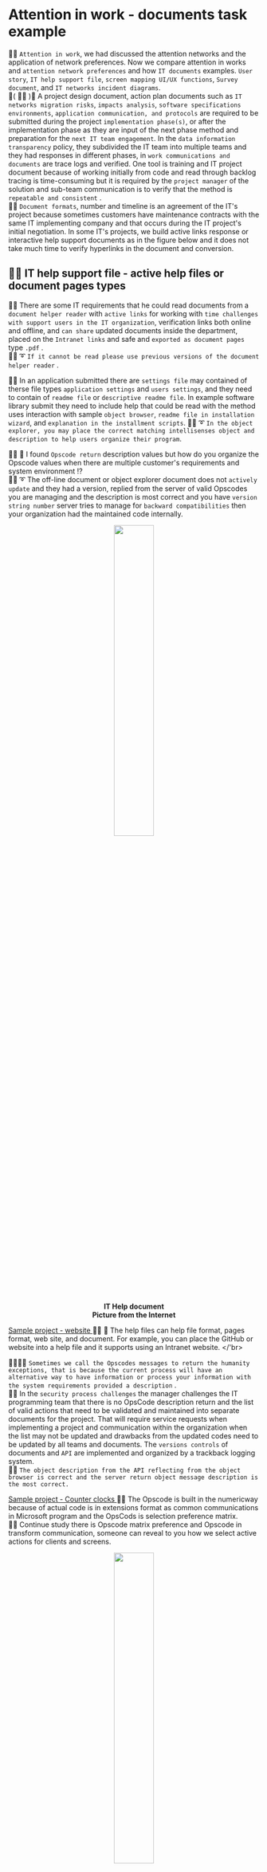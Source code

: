 # Attention in work - documents task example
🧸💬 ```Attention in work```, we had discussed the attention networks and the application of network preferences. Now we compare attention in works and ```attention network preferences``` and how ```IT documents``` examples. ```User story```, ```IT help support file```, ```screen mapping UI/UX functions```, ```Survey document```, and ```IT networks incident diagrams```. </br>
💃( 👩‍🏫 )💬 A project design document, action plan documents such as ```IT networks migration risks```, ```impacts analysis```, ```software specifications environments```, ```application communication, and protocols``` are required to be submitted during the project ```implementation phase(s)```, or after the implementation phase as they are input of the next phase method and preparation for the ```next IT team engagement```. In the ```data information transparency``` policy, they subdivided the IT team into multiple teams and they had responses in different phases, in ```work communications and documents``` are trace logs and verified. One tool is training and IT project document because of working initially from code and read through backlog tracing is time-consuming but it is required by the ```project manager``` of the solution and sub-team communication is to verify that the method is ```repeatable and consistent``` . </br>
🦤💬 ```Document formats```, number and timeline is an agreement of the IT's project because sometimes customers have maintenance contracts with the same IT implementing company and that occurs during the IT project's initial negotiation. In some IT's projects, we build active links response or interactive help support documents as in the figure below and it does not take much time to verify hyperlinks in the document and conversion. </br>

## 🧸💬 IT help support file - active help files or document pages types

🐐💬 There are some IT requirements that he could read documents from a ```document helper reader``` with ```active links``` for working with ```time challenges with support users in the IT organization```, verification links both online and offline, and ```can share``` updated documents inside the department, placed on the ```Intranet links``` and safe and ```exported as document pages``` type ```.pdf``` . </br>
🐑💬 ➰ ```If it cannot be read please use previous versions of the document helper reader``` . </br>

🦭💬 In an application submitted there are ```settings file``` may contained of therse file types ```application settings``` and ```users settings```, and they need to contain of ```readme file``` or ```descriptive readme file```. In example software library submit they need to include help that could be read with the method uses interaction with sample ```object browser```, ```readme file in installation wizard```, and ```explanation in the installment scripts```. 🐑💬 ➰ ```In the object explorer, you may place the correct matching intellisenses object and description to help users organize their program```. </br>

👧💬 🎈 I found ```Opscode return``` description values but how do you organize the Opscode values when there are multiple customer's requirements and system environment ⁉️ </br>
🐑💬 ➰ The off-line document or object explorer document does not ```actively update``` and they had a version, replied from the server of valid Opscodes you are managing and the description is most correct and you have ```version string number``` server tries to manage for ```backward compatibilities``` then your organization had the maintained code internally. </br>

<p align="center" width="100%">
    <img width="40%" src="https://github.com/jkaewprateep/attention_in_work/blob/main/IT%20help%20document.png"> </br>
    <b> IT Help document </b> </br>
    <b> Picture from the Internet </b> </br>
</p>

[ Sample project - website ](https://github.com/jkaewprateep/RaycastMaze/blob/main/README.md) 👧💬 🎈 The help files can help file format, pages format, web site, and document. For example, you can place the GitHub or website into a help file and it supports using an Intranet website. </'br>

🐨🎁🎵🎶 ```Sometimes we call the Opscodes messages to return the humanity exceptions, that is because the current process will have an alternative way to have information or process your information with the system requirements provided a description``` . </br>
🐯💬 In the ```security process challenges``` the manager challenges the IT programming team that there is no OpsCode description return and the list of valid actions that need to be validated and maintained into separate documents for the project. That will require service requests when implementing a project and communication within the organization when the list may not be updated and drawbacks from the updated codes need to be updated by all teams and documents. The ```versions controls``` of documents and ```API``` are implemented and organized by a trackback logging system. </br>
🐯💬 ```The object description from the API reflecting from the object browser is correct and the server return object message description is the most correct. ``` </br>

[ Sample project - Counter clocks ](https://github.com/jkaewprateep/counter_clocks/blob/main/README.md) 🥺💬 The Opscode is built in the numericway because of actual code is in extensions format as common communications in Microsoft program and the OpsCods is selection preference matrix. </br>
🐐💬 Continue study there is Opscode matrix preference and Opscode in transform communication, someone can reveal to you how we select active actions for clients and screens. </br>

<p align="center" width="100%">
    <img width="40%" src="https://github.com/jkaewprateep/attention_in_work/blob/main/error_n_exceptions.png"> </br>
    <b> Valid Ops code return from server, error and exceptions </b> </br>
</p>

## 🧸💬 IT sample screen mapping file - Business attributes / Tabular / Timeline

🧸💬 ```Visualization``` and ```data matric mapping```, visualization can present with mapping functions matrixes into ```Power Point file``` when data matrix from server's message data extraction collection can store into a ```database file``` or ```Excel worksheet file```. </br>
```🐑💬 ➰ Each item can communication in both database query result sets and file communication format including .json file and .txt file return as format of web services or medium``` </br>

[ JSON dataset ](https://github.com/jkaewprateep/json_data_set/blob/main/README.md) </br>
[ Sample project - randoms pickup ](https://github.com/jkaewprateep/random_pickup/blob/main/README.md) </br>
[ Sample project - randoms distributions ](https://github.com/jkaewprateep/random_distribution/blob/main/README.md) </br>

<p align="center" width="100%">
    <img width="40%" src="https://github.com/jkaewprateep/attention_in_work/blob/main/Dashboard%20design.png"> </br>
    <b> Sample screen mapping </b> </br>
</p>

## 🧸💬 IT surveys document

🐨🎁🎵🎶 ```An important process that the IT implementor team is not familiar with is a public survey when designing documents and customer contact to our contact center after a policy or campaign is launched, there is one method is to create a survey document using online channels and public channels. The output of the process is value information required transformation to data information process in the next steps``` . </br> 

<p align="center" width="100%">
    <img width="40%" src="https://github.com/jkaewprateep/attention_in_work/blob/main/Surveys.png"> </br>
    <b> Surveys </b> </br>
    <b> Picture from the Internet </b> </br>
</p>

## 🧸💬 Read and transfrom survey document - sample

```
import glob 
import pandas as pd 
import xml.etree.ElementTree as ET 
from datetime import datetime 
  
log_file = "log_file.txt" 
target_file = "transformed_data.csv" 
  
def extract_from_csv(file_to_process): 
    dataframe = pd.read_csv(file_to_process) 
    return dataframe 
  
def extract_from_json(file_to_process): 
    dataframe = pd.read_json(file_to_process, lines=True) 
    return dataframe 
  
def extract_from_xml(file_to_process): 
    # 🐑💬 ➰ Create new dataframe column name for populate data into.
    # dataframe = pd.DataFrame(columns=["name", "height", "weight"]) 
    dataframe = pd.DataFrame(columns=["car_model", "year_of_manufacture", 
        "price", "fuel"]) 
    tree = ET.parse(file_to_process) 
    root = tree.getroot() 
    # 🧸💬 The lab is to extract information from xml document in previous
    # example when now we implement function to used_car_prices1.xml
    
    for row in root: 
        car_model = row.find("car_model").text ;
        year_of_manufacture = int();
        price = float(row.find("price").text);
        fuel = row.find("fuel").text;
        dataframe = pd.concat([dataframe, 
            pd.DataFrame([{"car_model":car_model,"year_of_manufacture":year_of_manufacture, 
                "price":price,"fuel":fuel}])], ignore_index=True) 

    
    # for person in root: 
    #     name = person.find("name").text 
    #     height = float(person.find("height").text) 
    #     weight = float(person.find("weight").text) 
    #     dataframe = pd.concat([dataframe, pd.DataFrame([{"name":name,"height":height, "weight":weight}])], ignore_index=True) 
    return dataframe 
  
def extract(): 
    # extracted_data = pd.DataFrame(columns=['name','height','weight'])  
    # 🐑💬 ➰ Create new dataframe column name for populate data into.
    extracted_data = pd.DataFrame(columns=["car_model", "year_of_manufacture", 
        "price", "fuel"]) 
# create an empty data frame to hold extracted data 
     
    # process all csv files 
    for csvfile in glob.glob("*.csv"): 
        extracted_data = pd.concat([extracted_data, pd.DataFrame(extract_from_csv(csvfile))], ignore_index=True) 
         
    # process all json files 
    for jsonfile in glob.glob("*.json"): 
        extracted_data = pd.concat([extracted_data, pd.DataFrame(extract_from_json(jsonfile))], ignore_index=True) 
     
    # process all xml files 
    for xmlfile in glob.glob("*.xml"): 
        extracted_data = pd.concat([extracted_data, pd.DataFrame(extract_from_xml(xmlfile))], ignore_index=True) 
         
    return extracted_data 
  
def transform(data): 
    # Convert inches to meters and round off to two decimals 
    # 1 inch is 0.0254 meters 
    # data['height'] = round(data.height * 0.0254,2) 
    
    # 🧸💬 Transfrom data is faster by condition or switch case or different domain transformation technique
    # Matching or comparing BIN table can perfrom here.

    data.loc[data['price'] >= 4000, 'luxuary'] = 'True' 
    data.loc[data['price']  < 4000, 'luxuary'] = 'False' 
     
    # Convert pounds to kilograms and round off to two decimals 
    # 1 pound is 0.45359237 kilograms 
    # data['weight'] = round(data.weight * 0.45359237,2) 

    # 🐑💬 ➰ Transformation to label or masking data technique for increase of ML learning rates.
    data.loc[data['year_of_manufacture'] - 2020 <= 5, 'last_5_year'] = 'True' 
    data.loc[data['year_of_manufacture'] - 2020  > 5, 'last_5_year'] = 'False' 
     
    return data 
  
def load_data(target_file, transformed_data): 
    transformed_data.to_csv(target_file) 
  
def log_progress(message): 
    timestamp_format = '%Y-%h-%d-%H:%M:%S' # Year-Monthname-Day-Hour-Minute-Second 
    now = datetime.now() # get current timestamp 
    timestamp = now.strftime(timestamp_format) 
    with open(log_file,"a") as f: 
        f.write(timestamp + ',' + message + '\n') 
  
# Log the initialization of the ETL process 
log_progress("ETL Job Started") 
  
# Log the beginning of the Extraction process 
log_progress("Extract phase Started") 
extracted_data = extract() 
  
# Log the completion of the Extraction process 
log_progress("Extract phase Ended") 
  
# Log the beginning of the Transformation process 
log_progress("Transform phase Started") 
transformed_data = transform(extracted_data) 
print("Transformed Data") 
print(transformed_data) 
  
# Log the completion of the Transformation process 
log_progress("Transform phase Ended") 
  
# Log the beginning of the Loading process 
log_progress("Load phase Started") 
load_data(target_file,transformed_data) 
  
# Log the completion of the Loading process 
log_progress("Load phase Ended") 
  
# Log the completion of the ETL process 
log_progress("ETL Job Ended") 
```

## 🧸💬 IT networks incident diagram #1

<p align="center" width="100%">
    <img width="40%" src="https://github.com/jkaewprateep/attention_in_work/blob/main/Networks%20design%201.png"> </br>
    <b> IT networks incident diagram </b> </br>
</p>

## 🧸💬 IT networks incident diagram #2

<p align="center" width="100%">
    <img width="40%" src="https://github.com/jkaewprateep/attention_in_work/blob/main/Networks%20design%202.png"> </br>
    <b> IT networks incident diagram </b> </br>
</p>

## 🧸💬 User story Stephen Hawking

<p align="center" width="100%">
    <img width="40%" src="https://github.com/jkaewprateep/attention_in_work/blob/main/Stephen%20Hawkins.png"> </br>
    <b> User story </b> </br>
    <b> Picture from the Internet </b> </br>
</p>

## 🧸💬 User story Rockey

<p align="center" width="100%">
    <img width="40%" src="https://github.com/jkaewprateep/attention_in_work/blob/main/Rockey.png"> </br>
    <b> User story </b> </br>
    <b> Picture from the Internet </b> </br>
</p>
